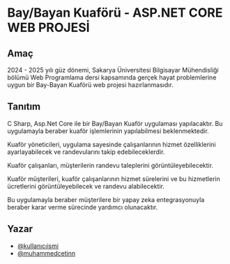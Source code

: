 # Bay/Bayan Kuaförü - ASP.NET CORE WEB PROJESİ

## Amaç
2024 - 2025 yılı güz dönemi, Sakarya Üniversitesi Bilgisayar Mühendisliği bölümü Web Programlama dersi kapsamında gerçek hayat problemlerine uygun bir Bay-Bayan Kuaförü web projesi hazırlanmasıdır.

## Tanıtım
C Sharp, Asp.Net Core ile bir Bay/Bayan Kuaför uygulaması yapılacaktır. Bu uygulamayla beraber kuaför işlemlerinin yapılabilmesi beklenmektedir. 

Kuaför yöneticileri, uygulama sayesinde çalışanlarının hizmet özelliklerini ayarlayabilecek ve randevularını takip edebileceklerdir.

Kuaför çalışanları, müşterilerin randevu taleplerini görüntüleyebilecektir.

Kuaför müşterileri, kuaför çalışanlarının hizmet sürelerini ve bu hizmetlerin ücretlerini görüntüleyebilecek ve randevu alabilecektir.

Bu uygulamayla beraber müşterilere bir yapay zeka entegrasyonuyla beraber karar verme sürecinde yardımcı olunacaktır.

## Yazar
- [@kullanıcıismi](https://www.github.com/kullanıcıismi)
- [@muhammedcetinn](https://www.github.com/muhammedcetinn)



